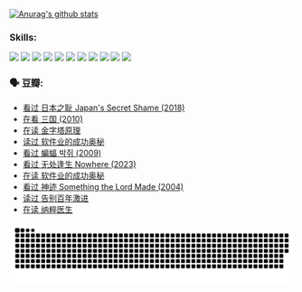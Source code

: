 
[![Anurag's github stats](https://github-readme-stats.vercel.app/api?username=w940853815)](https://github.com/anuraghazra/github-readme-stats)

### Skills:

<code><img height="32" src="https://cdn.jsdelivr.net/npm/simple-icons@v5/icons/python.svg"></code>
<code><img height="32" src="https://cdn.jsdelivr.net/npm/simple-icons@v5/icons/javascript.svg"></code>
<code><img height="32" src="https://cdn.jsdelivr.net/npm/simple-icons@v5/icons/django.svg"></code>
<code><img height="32" src="https://cdn.jsdelivr.net/npm/simple-icons@v5/icons/flask.svg"></code>
<code><img height="32" src="https://cdn.jsdelivr.net/npm/simple-icons@v5/icons/vuetify.svg"></code>
<code><img height="32" src="https://cdn.jsdelivr.net/npm/simple-icons@v5/icons/git.svg"></code>
<code><img height="32" src="https://cdn.jsdelivr.net/npm/simple-icons@v5/icons/docker.svg"></code>
<code><img height="32" src="https://cdn.jsdelivr.net/npm/simple-icons@v5/icons/postgresql.svg"></code>
<code><img height="32" src="https://cdn.jsdelivr.net/npm/simple-icons@v5/icons/elasticsearch.svg"></code>
<code><img height="32" src="https://cdn.jsdelivr.net/npm/simple-icons@v5/icons/macos.svg"></code>
<code><img height="32" src="https://cdn.jsdelivr.net/npm/simple-icons@v5/icons/linux.svg"></code>

### 🗣 豆瓣:

<!-- DOUBAN-ACTIVITIES:START -->
- [看过 日本之耻 Japan's Secret Shame‎ (2018)](https://www.douban.com/people/136069238/status/4431579101/?_i=00604733)
- [在看 三国‎ (2010)](https://www.douban.com/people/136069238/status/4430559482/?_i=00604733)
- [在读 金字塔原理](https://www.douban.com/people/136069238/status/4424812753/?_i=00604733)
- [读过 软件业的成功奥秘](https://www.douban.com/people/136069238/status/4424809958/?_i=00604733)
- [看过 蝙蝠 박쥐‎ (2009)](https://www.douban.com/people/136069238/status/4422787315/?_i=00604733)
- [看过 无处逢生 Nowhere‎ (2023)](https://www.douban.com/people/136069238/status/4416454713/?_i=00604733)
- [在读 软件业的成功奥秘](https://www.douban.com/people/136069238/status/4414815312/?_i=00604733)
- [看过 神迹 Something the Lord Made‎ (2004)](https://www.douban.com/people/136069238/status/4409691983/?_i=00604733)
- [读过 告别百年激进](https://www.douban.com/people/136069238/status/4406414036/?_i=00604733)
- [在读 纳粹医生](https://www.douban.com/people/136069238/status/4406413750/?_i=00604733)
<!-- DOUBAN-ACTIVITIES:END -->


![Snake animation](https://raw.githubusercontent.com/w940853815/w940853815/output/github-contribution-grid-snake.svg)

<!--
**w940853815/w940853815** is a ✨ _special_ ✨ repository because its `README.md` (this file) appears on your GitHub profile.

Here are some ideas to get you started:

- 🔭 I’m currently working on ...
- 🌱 I’m currently learning ...
- 👯 I’m looking to collaborate on ...
- 🤔 I’m looking for help with ...
- 💬 Ask me about ...
- 📫 How to reach me: ...
- 😄 Pronouns: ...
- ⚡ Fun fact: ...
-->
